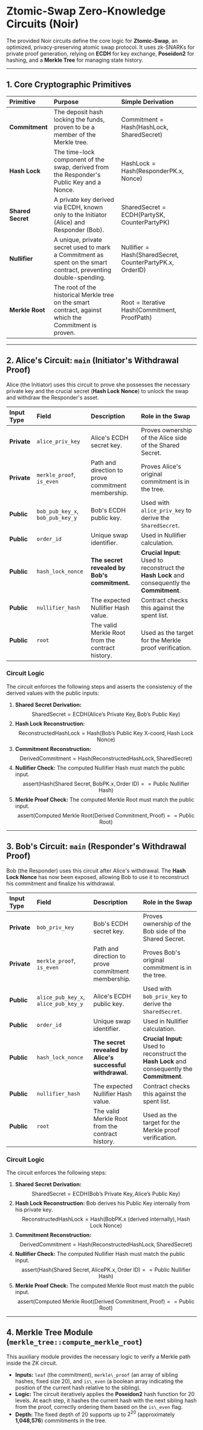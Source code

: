 # Ztomic-Swap Zero-Knowledge Circuits (Noir)

The provided Noir circuits define the core logic for **Ztomic-Swap**, an optimized, privacy-preserving atomic swap protocol. It uses zk-SNARKs for private proof generation, relying on **ECDH** for key exchange, **Poseidon2** for hashing, and a **Merkle Tree** for managing state history.

---

## 1. Core Cryptographic Primitives

| Primitive | Purpose | Simple Derivation |
| :--- | :--- | :--- |
| **Commitment** | The deposit hash locking the funds, proven to be a member of the Merkle tree. | $\text{Commitment} = \text{Hash}(\text{HashLock}, \text{SharedSecret})$ |
| **Hash Lock** | The time-lock component of the swap, derived from the Responder's Public Key and a Nonce. | $\text{HashLock} = \text{Hash}(\text{ResponderPK.x}, \text{Nonce})$ |
| **Shared Secret** | A private key derived via ECDH, known only to the Initiator (Alice) and Responder (Bob). | $\text{SharedSecret} = \text{ECDH}(\text{PartySK}, \text{CounterPartyPK})$ |
| **Nullifier** | A unique, private secret used to mark a Commitment as spent on the smart contract, preventing double-spending. | $\text{Nullifier} = \text{Hash}(\text{SharedSecret}, \text{CounterPartyPK.x}, \text{OrderID})$ |
| **Merkle Root** | The root of the historical Merkle tree on the smart contract, against which the Commitment is proven. | $\text{Root} = \text{Iterative Hash}(\text{Commitment}, \text{ProofPath})$ |

---

## 2. Alice's Circuit: `main` (Initiator's Withdrawal Proof)

Alice (the Initiator) uses this circuit to prove she possesses the necessary private key and the crucial secret (**Hash Lock Nonce**) to unlock the swap and withdraw the Responder's asset.

| Input Type | Field | Description | Role in the Swap |
| :--- | :--- | :--- | :--- |
| **Private** | `alice_priv_key` | Alice's ECDH secret key. | Proves ownership of the Alice side of the Shared Secret. |
| **Private** | `merkle_proof`, `is_even` | Path and direction to prove commitment membership. | Proves Alice's original commitment is in the tree. |
| **Public** | `bob_pub_key_x`, `bob_pub_key_y` | Bob's ECDH public key. | Used with `alice_priv_key` to derive the `SharedSecret`. |
| **Public** | `order_id` | Unique swap identifier. | Used in Nullifier calculation. |
| **Public** | `hash_lock_nonce` | **The secret revealed by Bob's commitment.** | **Crucial Input:** Used to reconstruct the **Hash Lock** and consequently the **Commitment**. |
| **Public** | `nullifier_hash` | The expected Nullifier Hash value. | Contract checks this against the spent list. |
| **Public** | `root` | The valid Merkle Root from the contract history. | Used as the target for the Merkle proof verification. |

### Circuit Logic

The circuit enforces the following steps and asserts the consistency of the derived values with the public inputs:

1.  **Shared Secret Derivation:**
    $$\text{SharedSecret} = \text{ECDH}(\text{Alice's Private Key}, \text{Bob's Public Key})$$
2.  **Hash Lock Reconstruction:**
    $$\text{ReconstructedHashLock} = \text{Hash}(\text{Bob's Public Key X-coord}, \text{Hash Lock Nonce})$$
3.  **Commitment Reconstruction:**
    $$\text{DerivedCommitment} = \text{Hash}(\text{ReconstructedHashLock}, \text{SharedSecret})$$
4.  **Nullifier Check:** The computed Nullifier Hash must match the public input.
    $$\text{assert}(\text{Hash}(\text{Shared Secret}, \text{BobPK.x}, \text{Order ID}) == \text{Public Nullifier Hash})$$
5.  **Merkle Proof Check:** The computed Merkle Root must match the public input.
    $$\text{assert}(\text{Computed Merkle Root}(\text{Derived Commitment}, \text{Proof}) == \text{Public Root})$$

---

## 3. Bob's Circuit: `main` (Responder's Withdrawal Proof)

Bob (the Responder) uses this circuit after Alice's withdrawal. The **Hash Lock Nonce** has now been exposed, allowing Bob to use it to reconstruct his commitment and finalize his withdrawal.

| Input Type | Field | Description | Role in the Swap |
| :--- | :--- | :--- | :--- |
| **Private** | `bob_priv_key` | Bob's ECDH secret key. | Proves ownership of the Bob side of the Shared Secret. |
| **Private** | `merkle_proof`, `is_even` | Path and direction to prove commitment membership. | Proves Bob's original commitment is in the tree. |
| **Public** | `alice_pub_key_x`, `alice_pub_key_y` | Alice's ECDH public key. | Used with `bob_priv_key` to derive the `SharedSecret`. |
| **Public** | `order_id` | Unique swap identifier. | Used in Nullifier calculation. |
| **Public** | `hash_lock_nonce` | **The secret revealed by Alice's successful withdrawal.** | **Crucial Input:** Used to reconstruct the **Hash Lock** and consequently the **Commitment**. |
| **Public** | `nullifier_hash` | The expected Nullifier Hash value. | Contract checks this against the spent list. |
| **Public** | `root` | The valid Merkle Root from the contract history. | Used as the target for the Merkle proof verification. |

### Circuit Logic

The circuit enforces the following steps:

1.  **Shared Secret Derivation:**
    $$\text{SharedSecret} = \text{ECDH}(\text{Bob's Private Key}, \text{Alice's Public Key})$$
2.  **Hash Lock Reconstruction:** Bob derives his Public Key internally from his private key.
    $$\text{ReconstructedHashLock} = \text{Hash}(\text{BobPK.x (derived internally)}, \text{Hash Lock Nonce})$$
3.  **Commitment Reconstruction:**
    $$\text{DerivedCommitment} = \text{Hash}(\text{ReconstructedHashLock}, \text{SharedSecret})$$
4.  **Nullifier Check:** The computed Nullifier Hash must match the public input.
    $$\text{assert}(\text{Hash}(\text{Shared Secret}, \text{AlicePK.x}, \text{Order ID}) == \text{Public Nullifier Hash})$$
5.  **Merkle Proof Check:** The computed Merkle Root must match the public input.
    $$\text{assert}(\text{Computed Merkle Root}(\text{Derived Commitment}, \text{Proof}) == \text{Public Root})$$

---

## 4. Merkle Tree Module (`merkle_tree::compute_merkle_root`)

This auxiliary module provides the necessary logic to verify a Merkle path inside the ZK circuit.

* **Inputs:** `leaf` (the commitment), `merkle\_proof` (an array of sibling hashes, fixed size 20), and `is\_even` (a boolean array indicating the position of the current hash relative to the sibling).
* **Logic:** The circuit iteratively applies the **Poseidon2** hash function for 20 levels. At each step, it hashes the current hash with the next sibling hash from the proof, correctly ordering them based on the `is\_even` flag.
* **Depth:** The fixed depth of 20 supports up to $2^{20}$ (approximately **1,048,576**) commitments in the tree.
